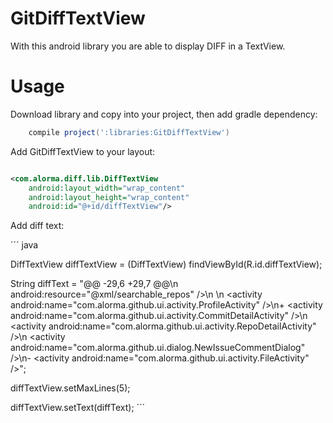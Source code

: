 # GitDiffTextView #

With this android library you are able to display DIFF in a TextView.

Usage 
========

Download library and copy into your project, then add gradle dependency:

``` groovy
    compile project(':libraries:GitDiffTextView')
```

Add GitDiffTextView to your layout: 

``` xml

<com.alorma.diff.lib.DiffTextView
    android:layout_width="wrap_content"
    android:layout_height="wrap_content"
    android:id="@+id/diffTextView"/>

```

Add diff text:

´´´ java

DiffTextView diffTextView = (DiffTextView) findViewById(R.id.diffTextView);

String diffText = "@@ -29,6 +29,7 @@\n                 android:resource=\"@xml/searchable_repos\" />\n         </activity>\n         <activity android:name=\"com.alorma.github.ui.activity.ProfileActivity\" />\n+        <activity android:name=\"com.alorma.github.ui.activity.CommitDetailActivity\" />\n         <activity android:name=\"com.alorma.github.ui.activity.RepoDetailActivity\" />\n         <activity android:name=\"com.alorma.github.ui.dialog.NewIssueCommentDialog\" />\n-         <activity android:name=\"com.alorma.github.ui.activity.FileActivity\" />";

diffTextView.setMaxLines(5);

diffTextView.setText(diffText);
´´´